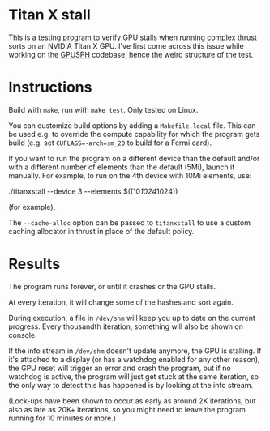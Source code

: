 # Titan X stall

This is a testing program to verify GPU stalls when running complex
thrust sorts on an NVIDIA Titan X GPU. I've first come across this issue
while working on the [GPUSPH][gpusph] codebase, hence the weird
structure of the test.

[gpusph]: http://www.gpusph.org

# Instructions

Build with `make`, run with `make test`. Only tested on Linux.

You can customize build options by adding a `Makefile.local` file. This can be
used e.g. to override the compute capability for which the program gets build
(e.g. set `CUFLAGS=-arch=sm_20` to build for a Fermi card).

If you want to run the program on a different device than the default and/or
with a different number of elements than the default (5Mi), launch it manually.
For example, to run on the 4th device with 10Mi elements, use:

   ./titanxstall --device 3 --elements $((10*1024*1024))

(for example).

The `--cache-alloc` option can be passed to `titanxstall` to use a custom
caching allocator in thrust in place of the default policy.

# Results

The program runs forever, or until it crashes or the GPU stalls.

At every iteration, it will change some of the hashes and sort again.

During execution, a file in `/dev/shm` will keep you up to date on the
current progress. Every thousandth iteration, something will also be
shown on console.

If the info stream in `/dev/shm` doesn't update anymore, the GPU is
stalling. If it's attached to a display (or has a watchdog enabled for
any other reason), the GPU reset will trigger an error and crash the
program, but if no watchdog is active, the program will just get stuck
at the same iteration, so the only way to detect this has happened is by
looking at the info stream.

(Lock-ups have been shown to occur as early as around 2K iterations, but
also as late as 20K+ iterations, so you might need to leave the program
running for 10 minutes or more.)
